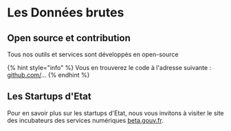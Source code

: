 # Les Données brutes

## Open source et contribution

Tous nos outils et services sont développés en open-source 



{% hint style="info" %}
Vous en trouverez le code à l'adresse suivante :[ github.com/](https://github.com/betagouv/itou/)...
{% endhint %}

## Les Startups d'Etat

Pour en savoir plus sur les startups d'Etat, nous vous invitons à visiter le site des incubateurs des services numériques [beta.gouv.fr](https://beta.gouv.fr/).

